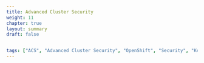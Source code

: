```yaml
---
title: Advanced Cluster Security
weight: 11
chapter: true
layout: summary
draft: false


tags: ["ACS", "Advanced Cluster Security", "OpenShift", "Security", "Keycloak", "Authentication", "SSO", "Stackrox"] 
---
```

